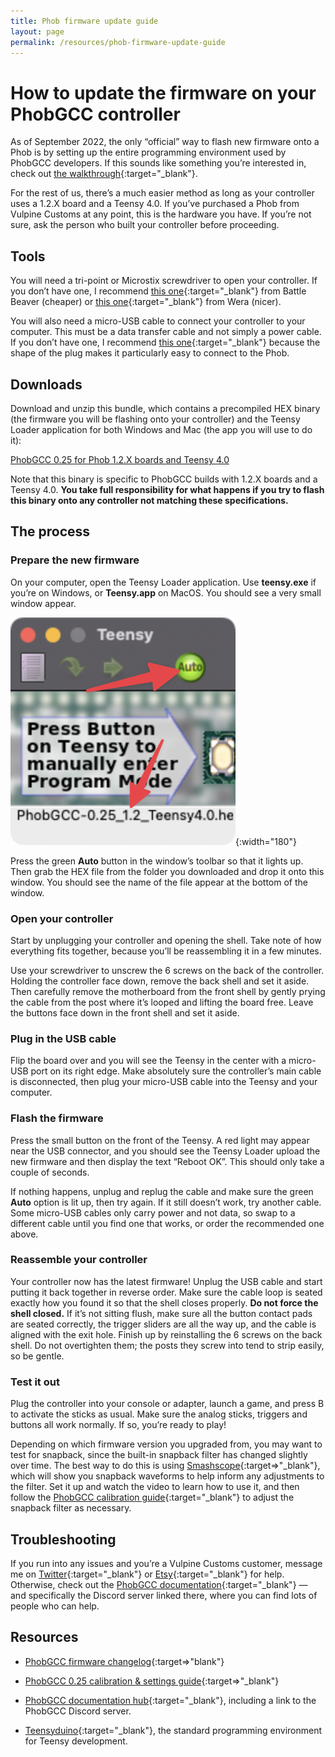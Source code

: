 ```yaml
---
title: Phob firmware update guide
layout: page
permalink: /resources/phob-firmware-update-guide
---
```


# How to update the firmware on your PhobGCC controller

As of September 2022, the only “official” way to flash new firmware onto a Phob is by setting up the entire programming environment used by PhobGCC developers. If this sounds like something you’re interested in, check out [the walkthrough](https://docs.google.com/presentation/d/1Ota8R95K1-LR34Re3XB7BIb7ZzgtDM_iaknYH9k8yRQ){:target="_blank"}.

For the rest of us, there’s a much easier method as long as your controller uses a 1.2.X board and a Teensy 4.0. If you’ve purchased a Phob from Vulpine Customs at any point, this is the hardware you have. If you’re not sure, ask the person who built your controller before proceeding.

## Tools

You will need a tri-point or Microstix screwdriver to open your controller. If you don’t have one, I recommend [this one](https://battlebeavercustoms.com/products/triwing){:target="_blank"} from Battle Beaver (cheaper) or [this one](https://www.kctool.com/wera-030084-1-x-40mm-esd-safe-microstix-precision-screwdriver/){:target="_blank"} from Wera (nicer).

You will also need a micro-USB cable to connect your controller to your computer. This must be a data transfer cable and not simply a power cable. If you don’t have one, I recommend [this one](https://www.amazon.com/gp/product/B093SWG63B){:target="_blank"} because the shape of the plug makes it particularly easy to connect to the Phob.

## Downloads

Download and unzip this bundle, which contains a precompiled HEX binary (the firmware you will be flashing onto your controller) and the Teensy Loader application for both Windows and Mac (the app you will use to do it):

[PhobGCC 0.25 for Phob 1.2.X boards and Teensy 4.0](/assets/phob/PhobGCC-0.25_1.2_Teensy4.0.zip)

Note that this binary is specific to PhobGCC builds with 1.2.X boards and a Teensy 4.0. **You take full responsibility for what happens if you try to flash this binary onto any controller not matching these specifications.**

## The process

### Prepare the new firmware

On your computer, open the Teensy Loader application. Use **teensy.exe** if you’re on Windows, or **Teensy.app** on MacOS. You should see a very small window appear.

![Teensy Loader](/assets/resources/phob-firmware-update-guide/teensy-loader.png){:width="180"}

Press the green **Auto** button in the window’s toolbar so that it lights up. Then grab the HEX file from the folder you downloaded and drop it onto this window. You should see the name of the file appear at the bottom of the window.

### Open your controller

Start by unplugging your controller and opening the shell. Take note of how everything fits together, because you’ll be reassembling it in a few minutes.

Use your screwdriver to unscrew the 6 screws on the back of the controller. Holding the controller face down, remove the back shell and set it aside. Then carefully remove the motherboard from the front shell by gently prying the cable from the post where it’s looped and lifting the board free. Leave the buttons face down in the front shell and set it aside.

### Plug in the USB cable

Flip the board over and you will see the Teensy in the center with a micro-USB port on its right edge. Make absolutely sure the controller’s main cable is disconnected, then plug your micro-USB cable into the Teensy and your computer.

### Flash the firmware

Press the small button on the front of the Teensy. A red light may appear near the USB connector, and you should see the Teensy Loader upload the new firmware and then display the text “Reboot OK”. This should only take a couple of seconds.

If nothing happens, unplug and replug the cable and make sure the green **Auto** option is lit up, then try again. If it still doesn’t work, try another cable. Some micro-USB cables only carry power and not data, so swap to a different cable until you find one that works, or order the recommended one above.

### Reassemble your controller

Your controller now has the latest firmware! Unplug the USB cable and start putting it back together in reverse order. Make sure the cable loop is seated exactly how you found it so that the shell closes properly. **Do not force the shell closed.** If it’s not sitting flush, make sure all the button contact pads are seated correctly, the trigger sliders are all the way up, and the cable is aligned with the exit hole. Finish up by reinstalling the 6 screws on the back shell. Do not overtighten them; the posts they screw into tend to strip easily, so be gentle.

### Test it out

Plug the controller into your console or adapter, launch a game, and press B to activate the sticks as usual. Make sure the analog sticks, triggers and buttons all work normally. If so, you’re ready to play!

Depending on which firmware version you upgraded from, you may want to test for snapback, since the built-in snapback filter has changed slightly over time. The best way to do this is using [Smashscope](https://goomwave.com/2020/06/28/smashscope-guide/){:target=>"_blank"}, which will show you snapback waveforms to help inform any adjustments to the filter. Set it up and watch the video to learn how to use it, and then follow the [PhobGCC calibration guide](https://github.com/PhobGCC/PhobGCC-doc/blob/main/For_Users/Phob_Calibration_Guide_v0.25.md){:target="_blank"} to adjust the snapback filter as necessary.

## Troubleshooting

If you run into any issues and you’re a Vulpine Customs customer, message me on [Twitter](https://twitter.com/VulpineCustoms){:target="_blank"} or [Etsy](https://vulpinecustoms.etsy.com){:target="_blank"} for help. Otherwise, check out the [PhobGCC documentation](https://github.com/PhobGCC/PhobGCC-doc){:target="_blank"} — and specifically the Discord server linked there, where you can find lots of people who can help.

## Resources

- [PhobGCC firmware changelog](https://github.com/PhobGCC/PhobGCC-SW/releases){:target=>"blank"}

- [PhobGCC 0.25 calibration &amp; settings guide](https://github.com/PhobGCC/PhobGCC-doc/blob/main/For_Users/Phob_Calibration_Guide_v0.25.md){:target=>"_blank"}

- [PhobGCC documentation hub](https://github.com/PhobGCC/PhobGCC-doc){:target="_blank"}, including a link to the PhobGCC Discord server.

- [Teensyduino](https://www.pjrc.com/teensy/teensyduino.html){:target="_blank"}, the standard programming environment for Teensy development.
